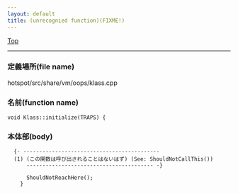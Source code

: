 ```yaml
---
layout: default
title: (unrecognied function)(FIXME!)
---
```

[Top](../index.html)

--- 
### 定義場所(file name)
hotspot/src/share/vm/oops/klass.cpp

### 名前(function name)
```
void Klass::initialize(TRAPS) {
```

### 本体部(body)
```
  {- -------------------------------------------
  (1) (この関数は呼び出されることはないはず) (See: ShouldNotCallThis())
      ---------------------------------------- -}

	  ShouldNotReachHere();
	}
	
```


